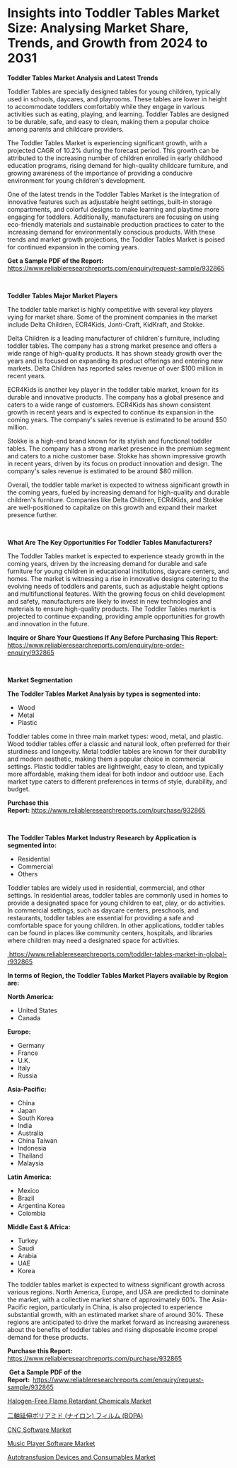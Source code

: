 <p><h1>Insights into Toddler Tables Market Size: Analysing Market Share, Trends, and Growth from 2024 to 2031</h1></p><p><strong>Toddler Tables Market Analysis and Latest Trends</strong></p>
<p><p>Toddler Tables are specially designed tables for young children, typically used in schools, daycares, and playrooms. These tables are lower in height to accommodate toddlers comfortably while they engage in various activities such as eating, playing, and learning. Toddler Tables are designed to be durable, safe, and easy to clean, making them a popular choice among parents and childcare providers.</p><p>The Toddler Tables Market is experiencing significant growth, with a projected CAGR of 10.2% during the forecast period. This growth can be attributed to the increasing number of children enrolled in early childhood education programs, rising demand for high-quality childcare furniture, and growing awareness of the importance of providing a conducive environment for young children's development. </p><p>One of the latest trends in the Toddler Tables Market is the integration of innovative features such as adjustable height settings, built-in storage compartments, and colorful designs to make learning and playtime more engaging for toddlers. Additionally, manufacturers are focusing on using eco-friendly materials and sustainable production practices to cater to the increasing demand for environmentally conscious products. With these trends and market growth projections, the Toddler Tables Market is poised for continued expansion in the coming years.</p></p>
<p><strong>Get a Sample PDF of the Report:&nbsp;</strong> <a href="https://www.reliableresearchreports.com/enquiry/request-sample/932865">https://www.reliableresearchreports.com/enquiry/request-sample/932865</a></p>
<p>&nbsp;</p>
<p><strong>Toddler Tables Major Market Players</strong></p>
<p><p>The toddler table market is highly competitive with several key players vying for market share. Some of the prominent companies in the market include Delta Children, ECR4Kids, Jonti-Craft, KidKraft, and Stokke. </p><p>Delta Children is a leading manufacturer of children's furniture, including toddler tables. The company has a strong market presence and offers a wide range of high-quality products. It has shown steady growth over the years and is focused on expanding its product offerings and entering new markets. Delta Children has reported sales revenue of over $100 million in recent years.</p><p>ECR4Kids is another key player in the toddler table market, known for its durable and innovative products. The company has a global presence and caters to a wide range of customers. ECR4Kids has shown consistent growth in recent years and is expected to continue its expansion in the coming years. The company's sales revenue is estimated to be around $50 million.</p><p>Stokke is a high-end brand known for its stylish and functional toddler tables. The company has a strong market presence in the premium segment and caters to a niche customer base. Stokke has shown impressive growth in recent years, driven by its focus on product innovation and design. The company's sales revenue is estimated to be around $80 million.</p><p>Overall, the toddler table market is expected to witness significant growth in the coming years, fueled by increasing demand for high-quality and durable children's furniture. Companies like Delta Children, ECR4Kids, and Stokke are well-positioned to capitalize on this growth and expand their market presence further.</p></p>
<p>&nbsp;</p>
<p><strong>What Are The Key Opportunities For Toddler Tables Manufacturers?</strong></p>
<p><p>The Toddler Tables market is expected to experience steady growth in the coming years, driven by the increasing demand for durable and safe furniture for young children in educational institutions, daycare centers, and homes. The market is witnessing a rise in innovative designs catering to the evolving needs of toddlers and parents, such as adjustable height options and multifunctional features. With the growing focus on child development and safety, manufacturers are likely to invest in new technologies and materials to ensure high-quality products. The Toddler Tables market is projected to continue expanding, providing ample opportunities for growth and innovation in the future.</p></p>
<p><strong>Inquire or Share Your Questions If Any Before Purchasing This Report:</strong> <a href="https://www.reliableresearchreports.com/enquiry/pre-order-enquiry/932865">https://www.reliableresearchreports.com/enquiry/pre-order-enquiry/932865</a></p>
<p>&nbsp;</p>
<p><strong>Market Segmentation</strong></p>
<p><strong>The Toddler Tables Market Analysis by types is segmented into:</strong></p>
<p><ul><li>Wood</li><li>Metal</li><li>Plastic</li></ul></p>
<p><p>Toddler tables come in three main market types: wood, metal, and plastic. Wood toddler tables offer a classic and natural look, often preferred for their sturdiness and longevity. Metal toddler tables are known for their durability and modern aesthetic, making them a popular choice in commercial settings. Plastic toddler tables are lightweight, easy to clean, and typically more affordable, making them ideal for both indoor and outdoor use. Each market type caters to different preferences in terms of style, durability, and budget.</p></p>
<p><strong>Purchase this Report:&nbsp;</strong><a href="https://www.reliableresearchreports.com/purchase/932865">https://www.reliableresearchreports.com/purchase/932865</a></p>
<p>&nbsp;</p>
<p><strong>The Toddler Tables Market Industry Research by Application is segmented into:</strong></p>
<p><ul><li>Residential</li><li>Commercial</li><li>Others</li></ul></p>
<p><p>Toddler tables are widely used in residential, commercial, and other settings. In residential areas, toddler tables are commonly used in homes to provide a designated space for young children to eat, play, or do activities. In commercial settings, such as daycare centers, preschools, and restaurants, toddler tables are essential for providing a safe and comfortable space for young children. In other applications, toddler tables can be found in places like community centers, hospitals, and libraries where children may need a designated space for activities.</p></p>
<p><a href="https://www.reliableresearchreports.com/toddler-tables-market-in-global-r932865">&nbsp;https://www.reliableresearchreports.com/toddler-tables-market-in-global-r932865</a></p>
<p><strong>In terms of Region, the Toddler Tables Market Players available by Region are:</strong></p>
<p>
    <p> <strong> North America: </strong>
        <ul>
            <li>United States</li>
            <li>Canada</li>
        </ul>
        </p> 
    <p> <strong> Europe: </strong>
        <ul>
            <li>Germany</li>
            <li>France</li>
            <li>U.K.</li>
            <li>Italy</li>
            <li>Russia</li>
        </ul>
        </p> 
    <p> <strong> Asia-Pacific: </strong>
        <ul>
            <li>China</li>
            <li>Japan</li>
            <li>South Korea</li>
            <li>India</li>
            <li>Australia</li>
            <li>China Taiwan</li>
            <li>Indonesia</li>
            <li>Thailand</li>
            <li>Malaysia</li>
        </ul>
        </p> 
    <p> <strong> Latin America: </strong>
        <ul>
            <li>Mexico</li>
            <li>Brazil</li>
            <li>Argentina Korea</li>
            <li>Colombia</li>
        </ul>
        </p> 
    <p> <strong> Middle East & Africa: </strong>
        <ul>
            <li>Turkey</li>
            <li>Saudi</li>
            <li>Arabia</li>
            <li>UAE</li>
            <li>Korea</li>
        </ul>
    </p>
    </p>
<p><p>The toddler tables market is expected to witness significant growth across various regions. North America, Europe, and USA are predicted to dominate the market, with a collective market share of approximately 60%. The Asia-Pacific region, particularly in China, is also projected to experience substantial growth, with an estimated market share of around 30%. These regions are anticipated to drive the market forward as increasing awareness about the benefits of toddler tables and rising disposable income propel demand for these products.</p></p>
<p><strong>Purchase this Report: </strong><a href="https://www.reliableresearchreports.com/purchase/932865">https://www.reliableresearchreports.com/purchase/932865</a></p>
<p>&nbsp;<strong>Get a Sample PDF of the Report:&nbsp;&nbsp;</strong><a href="https://www.reliableresearchreports.com/enquiry/request-sample/932865">https://www.reliableresearchreports.com/enquiry/request-sample/932865</a></p>
<p><strong></strong></p>
<p><p><a href="https://issuu.com/reportprime-2/docs/halogen-free-flame-retardant-chemic_9ad2692cb6cc09">Halogen-Free Flame Retardant Chemicals Market</a></p><p><a href="https://medium.com/@felicidadbucar3s/%E3%83%90%E3%82%A4%E3%82%A2%E3%82%AF%E3%82%B7%E3%83%A3%E3%83%AB%E3%81%AB%E9%85%8D%E5%90%91%E3%81%95%E3%82%8C%E3%81%9F%E3%83%9D%E3%83%AA%E3%82%A2%E3%83%9F%E3%83%89-%E3%83%8A%E3%82%A4%E3%83%AD%E3%83%B3-%E3%83%95%E3%82%A3%E3%83%AB%E3%83%A0-bopa-%E5%B8%82%E5%A0%B4-2024%E5%B9%B4%E3%81%8B%E3%82%892031%E5%B9%B4%E3%81%BE%E3%81%A7%E3%81%AE%E6%9C%9F%E9%96%93%E3%81%AE%E7%94%A3%E6%A5%AD%E5%8B%95%E5%90%91%E3%81%A8%E4%BA%88%E6%B8%AC-3028dc27e4de">二軸延伸ポリアミド (ナイロン) フィルム (BOPA)</a></p><p><a href="https://medium.com/@christopher.walker6564/analyzing-cnc-software-market-dynamics-and-growth-drivers-and-forecasted-for-period-from-2024-to-0989dee60362">CNC Software Market</a></p><p><a href="https://medium.com/@christopher.walker6564/navigating-the-global-music-player-software-market-landscape-trends-forecasts-and-impact-ae80adfe9470">Music Player Software Market</a></p><p><a href="https://issuu.com/reportprime-2/docs/autotransfusion-devices-and-consuma_70785e2c16c204">Autotransfusion Devices and Consumables Market</a></p></p>